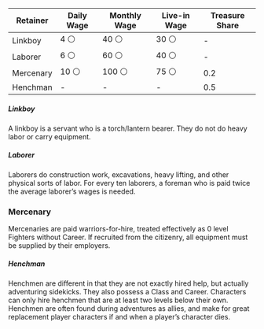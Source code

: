 
| Retainer  | Daily Wage | Monthly Wage | Live-in Wage | Treasure Share |
| --------- | ---------- | ------------ | ------------ | -------------- |
| Linkboy   | 4 ⚪        | 40 ⚪         | 30 ⚪         | -              |
| Laborer   | 6 ⚪        | 60 ⚪         | 40 ⚪         | -              |
| Mercenary | 10 ⚪       | 100 ⚪        | 75 ⚪         | 0.2            |
| Henchman  | -          | -            | -            | 0.5            |
##### Linkboy
A linkboy is a servant who is a torch/lantern bearer. They do not do heavy labor or carry equipment.
##### Laborer
Laborers do construction work, excavations, heavy lifting, and other physical sorts of labor. For every ten laborers, a foreman who is paid twice the average laborer’s wages is needed.
### Mercenary
Mercenaries are paid warriors-for-hire, treated effectively as 0 level Fighters without Career. If recruited from the citizenry, all equipment must be supplied by their employers.
##### Henchman
Henchmen are different in that they are not exactly hired help, but actually adventuring sidekicks. They also possess a Class and Career. Characters can only hire henchmen that are at least two levels below their own. Henchmen are often found during adventures as allies, and make for great replacement player characters if and when a player’s character dies.